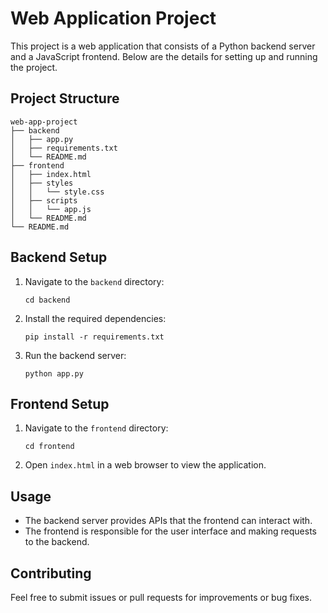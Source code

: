 # Web Application Project

This project is a web application that consists of a Python backend server and a JavaScript frontend. Below are the details for setting up and running the project.

## Project Structure

```
web-app-project
├── backend
│   ├── app.py
│   ├── requirements.txt
│   └── README.md
├── frontend
│   ├── index.html
│   ├── styles
│   │   └── style.css
│   ├── scripts
│   │   └── app.js
│   └── README.md
└── README.md
```

## Backend Setup

1. Navigate to the `backend` directory:
   ```
   cd backend
   ```

2. Install the required dependencies:
   ```
   pip install -r requirements.txt
   ```

3. Run the backend server:
   ```
   python app.py
   ```

## Frontend Setup

1. Navigate to the `frontend` directory:
   ```
   cd frontend
   ```

2. Open `index.html` in a web browser to view the application.

## Usage

- The backend server provides APIs that the frontend can interact with.
- The frontend is responsible for the user interface and making requests to the backend.

## Contributing

Feel free to submit issues or pull requests for improvements or bug fixes.